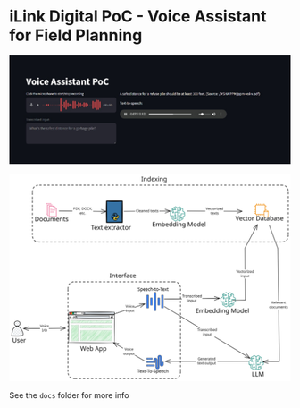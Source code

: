 # iLink Digital PoC - Voice Assistant for Field Planning

![app screenshot](./docs/app%20screenshot.jpg)

![architecture diagram](./docs/architecture%20diagram.svg)

See the `docs` folder for more info
